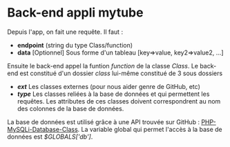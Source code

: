 # Back-end appli mytube

Depuis l'app, on fait une requête. Il faut :
 - **endpoint** (string du type Class/function)
 - **data** [Optionnel] Sous forme d'un tableau [key=>value, key2=>value2, ...]

Ensuite le back-end appel la funtion *function* de la classe *Class*.
Le back-end est constitué d'un dossier *class* lui-même constitué de 3 sous dossiers
 - ***ext*** Les classes externes (pour nous aider genre de GitHub, etc)
 - ***type*** Les classes reliées à la base de données et qui permettent les requêtes. Les attributes de ces classes doivent correspondrent au nom des colonnes de la base de données.

La base de données est utilisé grâce à une API trouvée sur GitHub : [PHP-MySQLi-Database-Class](https://github.com/joshcam/PHP-MySQLi-Database-Class#initialization). La variable global qui permet l'accès à la base de données est *$GLOBALS['db']*.